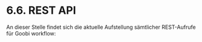 # 6.6. REST API

An dieser Stelle findet sich die aktuelle Aufstellung sämtlicher REST-Aufrufe für Goobi workflow:

